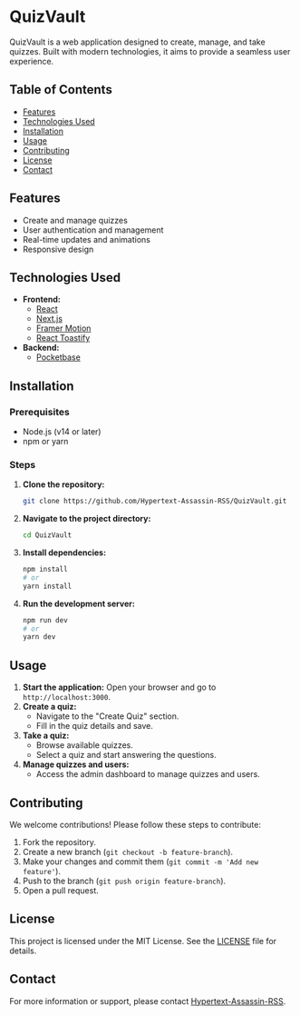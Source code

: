 # QuizVault

QuizVault is a web application designed to create, manage, and take quizzes. Built with modern technologies, it aims to provide a seamless user experience.

## Table of Contents
- [Features](#features)
- [Technologies Used](#technologies-used)
- [Installation](#installation)
- [Usage](#usage)
- [Contributing](#contributing)
- [License](#license)
- [Contact](#contact)

## Features
- Create and manage quizzes
- User authentication and management
- Real-time updates and animations
- Responsive design

## Technologies Used
- **Frontend:**
  - [React](https://reactjs.org/)
  - [Next.js](https://nextjs.org/)
  - [Framer Motion](https://www.framer.com/motion/)
  - [React Toastify](https://fkhadra.github.io/react-toastify/)
- **Backend:**
  - [Pocketbase](https://pocketbase.io/)

## Installation

### Prerequisites
- Node.js (v14 or later)
- npm or yarn

### Steps
1. **Clone the repository:**
   ```bash
   git clone https://github.com/Hypertext-Assassin-RSS/QuizVault.git
   ```
2. **Navigate to the project directory:**
   ```bash
   cd QuizVault
   ```
3. **Install dependencies:**
   ```bash
   npm install
   # or
   yarn install
   ```
4. **Run the development server:**
   ```bash
   npm run dev
   # or
   yarn dev
   ```

## Usage
1. **Start the application:**
   Open your browser and go to `http://localhost:3000`.
2. **Create a quiz:**
   - Navigate to the "Create Quiz" section.
   - Fill in the quiz details and save.
3. **Take a quiz:**
   - Browse available quizzes.
   - Select a quiz and start answering the questions.
4. **Manage quizzes and users:**
   - Access the admin dashboard to manage quizzes and users.

## Contributing
We welcome contributions! Please follow these steps to contribute:
1. Fork the repository.
2. Create a new branch (`git checkout -b feature-branch`).
3. Make your changes and commit them (`git commit -m 'Add new feature'`).
4. Push to the branch (`git push origin feature-branch`).
5. Open a pull request.

## License
This project is licensed under the MIT License. See the [LICENSE](LICENSE) file for details.

## Contact
For more information or support, please contact [Hypertext-Assassin-RSS](https://github.com/Hypertext-Assassin-RSS).
